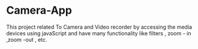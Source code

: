 # Camera-App

This project related To Camera and Video recorder by accessing the media devices using javaScript and have many functionality like filters , zoom - in ,zoom -out , etc.